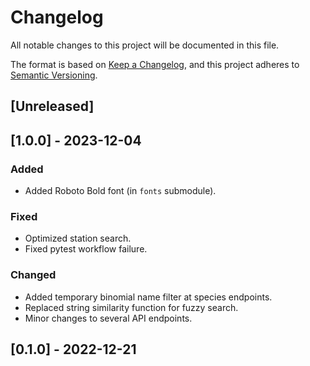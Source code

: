 # Changelog

All notable changes to this project will be documented in this file.

The format is based on [Keep a Changelog](https://keepachangelog.com/en/1.0.0/),
and this project adheres to [Semantic Versioning](https://semver.org/spec/v2.0.0.html).

## [Unreleased]

## [1.0.0] - 2023-12-04

### Added

- Added Roboto Bold font (in `fonts` submodule).

### Fixed

- Optimized station search.
- Fixed pytest workflow failure.

### Changed

- Added temporary binomial name filter at species endpoints.
- Replaced string similarity function for fuzzy search.
- Minor changes to several API endpoints.

## [0.1.0] - 2022-12-21
